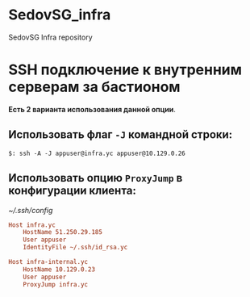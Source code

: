 # SedovSG_infra
SedovSG Infra repository

# SSH подключение к внутренним серверам за бастионом

**Есть 2 варианта использования данной опции**.

## Использовать флаг `-J` командной строки:

```$: ssh -A -J appuser@infra.yc appuser@10.129.0.26```

## Использовать опцию `ProxyJump` в конфигурации клиента:

*~/.ssh/config*

```ini
Host infra.yc
    HostName 51.250.29.185
    User appuser
    IdentityFile ~/.ssh/id_rsa.yc

Host infra-internal.yc
    HostName 10.129.0.23
    User appuser
    ProxyJump infra.yc
```
